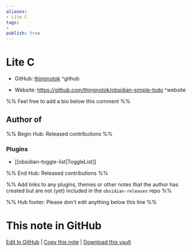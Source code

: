 ```yaml
---
aliases:
- Lite C
tags:
- 
publish: true
---
```


# Lite C

- GitHub: [thingnotok](https://github.com/thingnotok/) ^github
<!-- - Discord: `@` ^discord-->
- Website: <https://github.com/thingnotok/obsidian-simple-todo> ^website
<!-- - [[Publish sites|Publish site]]: <https://> ^publish-->

%% Feel free to add a bio below this comment %%


## Author of

%% Begin Hub: Released contributions %%
### Plugins
- [[obsidian-toggle-list|ToggleList]]

%% End Hub: Released contributions %%

%% Add links to any plugins, themes or other notes that the author has created but are not (yet) included in the `obsidian-releases` repo %%

<!--
### Unlisted plugins
-->

<!--
### Others
-->

<!--
## Sponsor this author
-->

<!-- - [[GitHub sponsors]]: [Sponsor @thingnotok on GitHub Sponsors](https://github.com/sponsors/thingnotok) ^github-sponsor-->
<!-- - [[Buy me a coffee]]: <https://> ^buy-me-a-coffee-->
<!-- - [[PayPal]]: <https://> ^paypal-->
<!-- - [[Patreon]]: <https://> ^patreon-->

<!--
## Follow this author
-->

<!-- - [[YouTube Channels|On YouTube]]: <https://> ^youtube-->
<!-- - Twitter: <https://> ^twitter-->
<!-- - ... -->

%% Hub footer: Please don't edit anything below this line %%

# This note in GitHub

<span class="git-footer">[Edit In GitHub](https://github.dev/obsidian-community/obsidian-hub/blob/main/01%20-%20Community/People/thingnotok.md "git-hub-edit-note") | [Copy this note](https://raw.githubusercontent.com/obsidian-community/obsidian-hub/main/01%20-%20Community/People/thingnotok.md "git-hub-copy-note") | [Download this vault](https://github.com/obsidian-community/obsidian-hub/archive/refs/heads/main.zip "git-hub-download-vault") </span>
